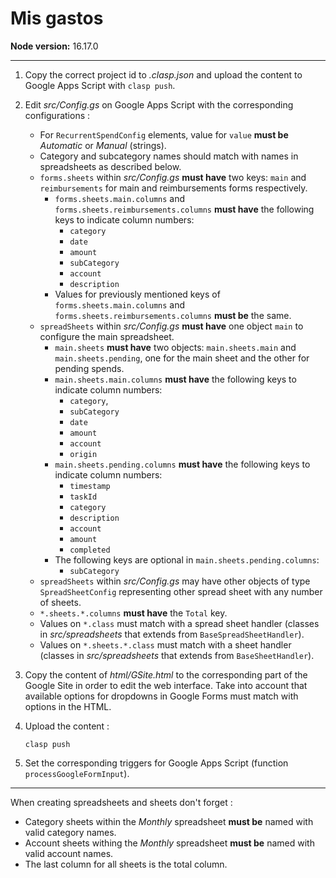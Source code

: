 # Mis gastos


**Node version:** 16.17.0

---

1. Copy the correct project id to *.clasp.json* and upload the content to Google Apps Script with `clasp push`.
2. Edit *src/Config.gs* on Google Apps Script with the corresponding configurations :
  
   - For `RecurrentSpendConfig` elements, value for `value` **must be** *Automatic* or *Manual* (strings).
   - Category and subcategory names should match with names in spreadsheets as described below.
   - `forms.sheets` within *src/Config.gs* **must have** two keys: `main` and `reimbursements` for main and reimbursements forms respectively.
     - `forms.sheets.main.columns` and `forms.sheets.reimbursements.columns` **must have** the following keys to indicate column numbers:
       - `category`
       - `date`
       - `amount`
       - `subCategory`
       - `account`
       - `description`
     - Values for previously mentioned keys of `forms.sheets.main.columns` and `forms.sheets.reimbursements.columns` **must be** the same.
   - `spreadSheets` within *src/Config.gs* **must have** one object `main` to configure the main spreadsheet.
     - `main.sheets` **must have** two objects: `main.sheets.main` and `main.sheets.pending`, one for the main sheet and the other for pending spends.
     - `main.sheets.main.columns` **must have** the following keys to indicate column numbers:
       - `category`,
       - `subCategory`
       - `date`
       - `amount`
       - `account`
       - `origin`
     - `main.sheets.pending.columns` **must have** the following keys to indicate column numbers:
       - `timestamp`
       - `taskId`
       - `category`
       - `description`
       - `account`
       - `amount`
       - `completed`
     - The following keys are optional in `main.sheets.pending.columns`:
       - `subCategory`
   - `spreadSheets` within *src/Config.gs* may have other objects of type `SpreadSheetConfig` representing other spread sheet with any number of sheets.
   - `*.sheets.*.columns` **must have** the `Total` key.
   - Values on `*.class` must match with a spread sheet handler (classes in *src/spreadsheets* that extends from `BaseSpreadSheetHandler`).
   - Values on `*.sheets.*.class` must match with a sheet handler (classes in *src/spreadsheets* that extends from `BaseSheetHandler`).
3. Copy the content of *html/GSite.html* to the corresponding part of the Google Site in order to edit the web interface. Take into account that available options for dropdowns in Google Forms must match with options in the HTML.
4. Upload the content :

   ```shell
   clasp push
   ```

5. Set the corresponding triggers for Google Apps Script (function `processGoogleFormInput`).

---

When creating spreadsheets and sheets don't forget :

- Category sheets within the *Monthly* spreadsheet **must be** named with valid category names.
- Account sheets withing the *Monthly* spreadsheet **must be** named with valid account names.
- The last column for all sheets is the total column.
